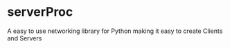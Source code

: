 # serverProc
A easy to use networking library for Python making it easy to create Clients and Servers
